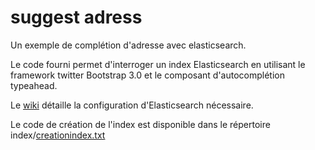 suggest adress
==============

Un exemple de complétion d'adresse avec elasticsearch.

Le code fourni permet d'interroger un index Elasticsearch en utilisant le framework twitter Bootstrap 3.0 et le composant d'autocomplétion typeahead.


Le [wiki](https://github.com/dejapris/suggest_adress/wiki) détaille la configuration d'Elasticsearch nécessaire.

Le code de création de l'index est disponible dans le répertoire index/[creationindex.txt](https://github.com/dejapris/suggest_adress/blob/master/index/creationindex.txt)
